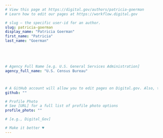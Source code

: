 ```yaml
---
# View this page at https://digital.gov/authors/patricia-goerman
# Learn how to edit our pages at https://workflow.digital.gov

# slug — the specific user-id for an author.
slug: patricia-goerman
display_name: "Patricia Goerman"
first_name: "Patricia"
last_name: "Goerman"





# Agency Full Name [e.g. U.S. General Services Administration]
agency_full_name: "U.S. Census Bureau"



# A GitHub account will allow you to edit pages on Digital.gov. Also, the image used in your GitHub account can be used to populate your digital.gov profile photo. Learn more about getting a Github account at [URL]
github: ""

# Profile Photo
# See [URL] for a full list of profile photo options
profile_photo: ""

# [e.g., Digital_Gov]

# Make it better ♥
---
```

